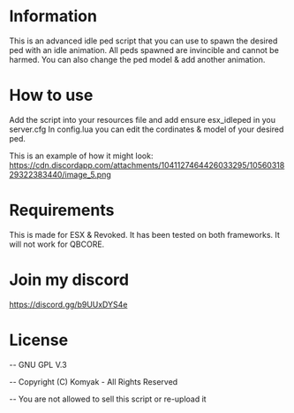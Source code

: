 # Information
This is an advanced idle ped script that you can use
to spawn the desired ped with an idle animation.
All peds spawned are invincible and cannot be harmed. You can also change the ped model & add another animation.

# How to use
Add the script into your resources file and add ensure esx_idleped in you server.cfg
In config.lua you can edit the cordinates & model of your desired ped.

This is an example of how it might look:
https://cdn.discordapp.com/attachments/1041127464426033295/1056031829322383440/image_5.png

# Requirements
This is made for ESX & Revoked.
It has been tested on both frameworks.
It will not work for QBCORE.

# Join my discord
https://discord.gg/b9UUxDYS4e

# License
-- GNU GPL V.3

-- Copyright (C) Komyak - All Rights Reserved

-- You are not allowed to sell this script or re-upload it
